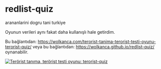 # redlist-quiz
arananlarini dogru tani turkiye


Oyunun verileri aynı fakat daha kullanışlı hale getirdim.

Bu bağlantıdan: https://wolkanca.com/terorist-tanima-terorist-testi-oyunu-terorist-quiz/ veya bu bağlantıdan: https://wolkanca.github.io/redlist-quiz/ oynanabilir.

[![Terörist tanıma, terörist testi oyunu: terorist-quiz](https://github.com/wolkanca/redlist-quiz/assets/480403/58550eac-98e0-4aa4-a829-5f641235d8c3)](https://wolkanca.com/terorist-tanima-terorist-testi-oyunu-terorist-quiz/#oyun)
